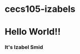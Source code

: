# cecs105-izabels
<!DOCTYPE html>
<html lang="en">
<head>
 <title>CECS105 Spring 2021</title>
 </head>
 <body>
 <h1>Hello World!! </h1>
 <h3> It's Izabel Smid </h3>
 </body>
 </html>
 
